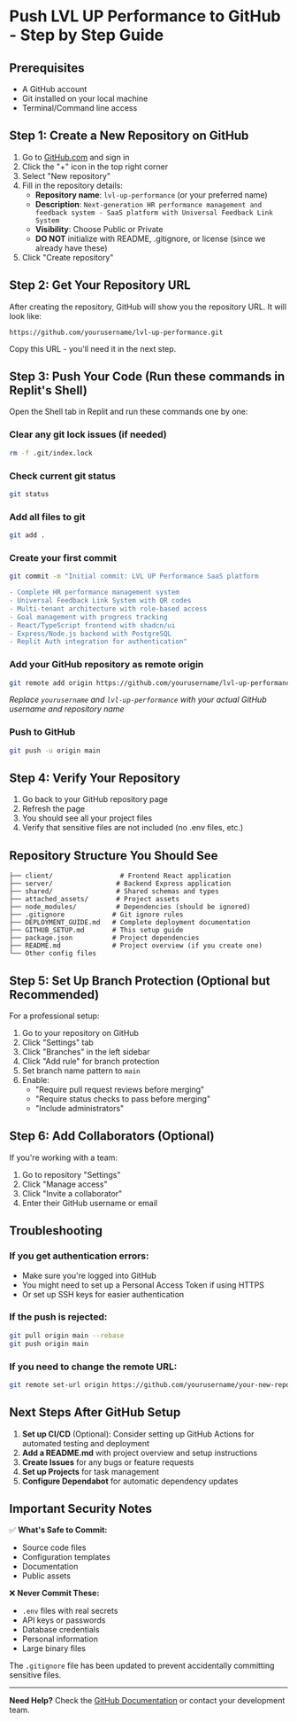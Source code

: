 # Push LVL UP Performance to GitHub - Step by Step Guide

## Prerequisites
- A GitHub account
- Git installed on your local machine
- Terminal/Command line access

## Step 1: Create a New Repository on GitHub

1. Go to [GitHub.com](https://github.com) and sign in
2. Click the "+" icon in the top right corner
3. Select "New repository"
4. Fill in the repository details:
   - **Repository name**: `lvl-up-performance` (or your preferred name)
   - **Description**: `Next-generation HR performance management and feedback system - SaaS platform with Universal Feedback Link System`
   - **Visibility**: Choose Public or Private
   - **DO NOT** initialize with README, .gitignore, or license (since we already have these)
5. Click "Create repository"

## Step 2: Get Your Repository URL

After creating the repository, GitHub will show you the repository URL. It will look like:
```
https://github.com/yourusername/lvl-up-performance.git
```

Copy this URL - you'll need it in the next step.

## Step 3: Push Your Code (Run these commands in Replit's Shell)

Open the Shell tab in Replit and run these commands one by one:

### Clear any git lock issues (if needed)
```bash
rm -f .git/index.lock
```

### Check current git status
```bash
git status
```

### Add all files to git
```bash
git add .
```

### Create your first commit
```bash
git commit -m "Initial commit: LVL UP Performance SaaS platform

- Complete HR performance management system
- Universal Feedback Link System with QR codes
- Multi-tenant architecture with role-based access
- Goal management with progress tracking
- React/TypeScript frontend with shadcn/ui
- Express/Node.js backend with PostgreSQL
- Replit Auth integration for authentication"
```

### Add your GitHub repository as remote origin
```bash
git remote add origin https://github.com/yourusername/lvl-up-performance.git
```
*Replace `yourusername` and `lvl-up-performance` with your actual GitHub username and repository name*

### Push to GitHub
```bash
git push -u origin main
```

## Step 4: Verify Your Repository

1. Go back to your GitHub repository page
2. Refresh the page
3. You should see all your project files
4. Verify that sensitive files are not included (no .env files, etc.)

## Repository Structure You Should See

```
├── client/                 # Frontend React application
├── server/                # Backend Express application  
├── shared/                # Shared schemas and types
├── attached_assets/       # Project assets
├── node_modules/          # Dependencies (should be ignored)
├── .gitignore            # Git ignore rules
├── DEPLOYMENT_GUIDE.md   # Complete deployment documentation
├── GITHUB_SETUP.md       # This setup guide
├── package.json          # Project dependencies
├── README.md             # Project overview (if you create one)
└── Other config files
```

## Step 5: Set Up Branch Protection (Optional but Recommended)

For a professional setup:

1. Go to your repository on GitHub
2. Click "Settings" tab
3. Click "Branches" in the left sidebar
4. Click "Add rule" for branch protection
5. Set branch name pattern to `main`
6. Enable:
   - "Require pull request reviews before merging"
   - "Require status checks to pass before merging"
   - "Include administrators"

## Step 6: Add Collaborators (Optional)

If you're working with a team:

1. Go to repository "Settings"
2. Click "Manage access"
3. Click "Invite a collaborator"
4. Enter their GitHub username or email

## Troubleshooting

### If you get authentication errors:
- Make sure you're logged into GitHub
- You might need to set up a Personal Access Token if using HTTPS
- Or set up SSH keys for easier authentication

### If the push is rejected:
```bash
git pull origin main --rebase
git push origin main
```

### If you need to change the remote URL:
```bash
git remote set-url origin https://github.com/yourusername/your-new-repo-name.git
```

## Next Steps After GitHub Setup

1. **Set up CI/CD** (Optional): Consider setting up GitHub Actions for automated testing and deployment
2. **Add a README.md** with project overview and setup instructions
3. **Create Issues** for any bugs or feature requests
4. **Set up Projects** for task management
5. **Configure Dependabot** for automatic dependency updates

## Important Security Notes

✅ **What's Safe to Commit:**
- Source code files
- Configuration templates
- Documentation
- Public assets

❌ **Never Commit These:**
- `.env` files with real secrets
- API keys or passwords
- Database credentials
- Personal information
- Large binary files

The `.gitignore` file has been updated to prevent accidentally committing sensitive files.

---

**Need Help?** Check the [GitHub Documentation](https://docs.github.com/) or contact your development team.